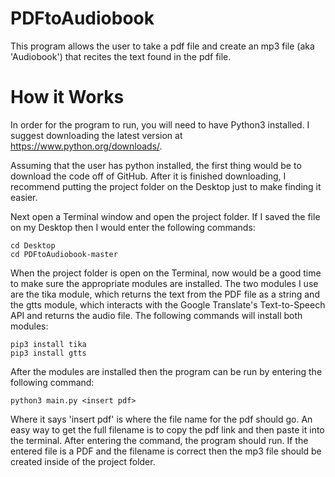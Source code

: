 # PDFtoAudiobook

This program allows the user to take a pdf file and create an mp3 file (aka 'Audiobook') that recites the text found in the pdf file.

# How it Works

In order for the program to run, you will need to have Python3 installed.  I suggest downloading the latest version at https://www.python.org/downloads/.

Assuming that the user has python installed, the first thing would be to download the code off of GitHub.  After it is finished downloading, I recommend putting the project
folder on the Desktop just to make finding it easier.

Next open a Terminal window and open the project folder.  If I saved the file on my Desktop then I would enter the following commands:

    cd Desktop
    cd PDFtoAudiobook-master
    
When the project folder is open on the Terminal, now would be a good time to make sure the appropriate modules are installed.  The two modules I use are the tika module, which returns the text from the PDF file as a string and the gtts module, which interacts with the Google Translate's Text-to-Speech API and returns the audio file.  The following commands will install both modules:

    pip3 install tika
    pip3 install gtts
    
After the modules are installed then the program can be run by entering the following command:

    python3 main.py <insert pdf>
    
Where it says 'insert pdf' is where the file name for the pdf should go.  An easy way to get the full filename is to copy the pdf link and then paste it into the terminal.  After entering the command, the program should run.  If the entered file is a PDF and the filename is correct then the mp3 file should be created inside of the project folder.
    


